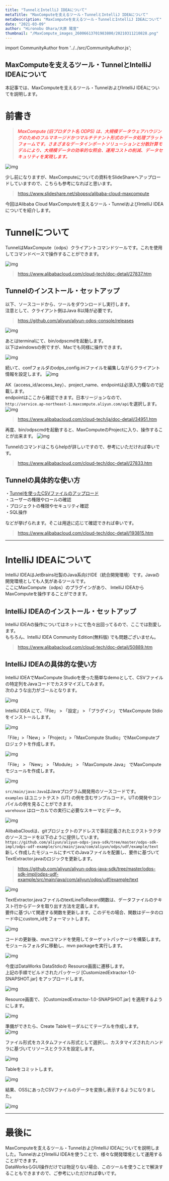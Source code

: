 ```yaml
---
title: "TunnelとIntelliJ IDEAについて"
metaTitle: "MaxComputeを支えるツール・TunnelとIntelliJ IDEAについて"
metaDescription: "MaxComputeを支えるツール・TunnelとIntelliJ IDEAについて"
date: "2021-03-09"
author: "Hironobu Ohara/大原 陽宣"
thumbnail: "/MaxCompute_images_26006613701983800/20210311210828.png"
---
```


import CommunityAuthor from '../../src/CommunityAuthor.js';

## MaxComputeを支えるツール・TunnelとIntelliJ IDEAについて

本記事では、MaxComputeを支えるツール・TunnelおよびIntelliJ IDEAについてを説明します。

# 前書き

> <span style="color: #ff0000"><i>MaxCompute (旧プロダクト名 ODPS) は、大規模データウェアハウジングのためのフルマネージドかつマルチテナント形式のデータ処理プラットフォームです。さまざまなデータインポートソリューションと分散計算モデルにより、大規模データの効率的な照会、運用コストの削減、データセキュリティを実現します。</i></span>

![img](https://raw.githubusercontent.com/sbopsv/cloud-tech/master/content/usecase-MaxCompute/MaxCompute_images_26006613699521900/20210104133726.png "img")

少し前になりますが、MaxComputeについての資料をSlideShareへアップロードしていますので、こちらも参考になればと思います。 

> https://www.slideshare.net/sbopsv/alibaba-cloud-maxcompute
    

今回はAlibaba Cloud MaxComputeを支えるツール・TunnelおよびIntelliJ IDEAについてを紹介します。     

# Tunnelについて
TunnelはMaxCompute（odps）クライアントコマンドツールです。これを使用してコマンドベースで操作することができます。    

![img](https://raw.githubusercontent.com/sbopsv/cloud-tech/master/content/usecase-MaxCompute/MaxCompute_images_26006613701983800/20210311144718.png "img")

> https://www.alibabacloud.com/cloud-tech/doc-detail/27837.htm


## Tunnelのインストール・セットアップ
以下、ソースコードから、ツールをダウンロードし実行します。     
注意として、クライアント側はJava 8以降が必要です。     

> https://github.com/aliyun/aliyun-odps-console/releases

![img](https://raw.githubusercontent.com/sbopsv/cloud-tech/master/content/usecase-MaxCompute/MaxCompute_images_26006613701983800/20210311144200.png "img")

あとはterminalにて、bin/odpscmdを起動します。    
以下はwindowsの例ですが、Macでも同様に操作できます。    

![img](https://raw.githubusercontent.com/sbopsv/cloud-tech/master/content/usecase-MaxCompute/MaxCompute_images_26006613701983800/20210311202419.png "img")

続いて、confフォルダのodps_config.iniファイルを編集しながらクライアント情報を設定します。
![img](https://raw.githubusercontent.com/sbopsv/cloud-tech/master/content/usecase-MaxCompute/MaxCompute_images_26006613701983800/20210311202905.png "img")

AK（access_id/access_key）、project_name、endpointは必須入力欄なので記載します。     
endpointはここから確認できます。日本リージョンなので、`http://service.ap-northeast-1.maxcompute.aliyun.com/api`を選択します。     
![img](https://raw.githubusercontent.com/sbopsv/cloud-tech/master/content/usecase-MaxCompute/MaxCompute_images_26006613701983800/20210311203845.png "img")

> https://www.alibabacloud.com/cloud-tech/ja/doc-detail/34951.htm

再度、bin/odpscmdを起動すると、MaxComputeのProjectに入り、操作することが出来ます。
![img](https://raw.githubusercontent.com/sbopsv/cloud-tech/master/content/usecase-MaxCompute/MaxCompute_images_26006613701983800/20210311204041.png "img")


Tunnelのコマンドはこちらhelpが詳しいですので、参考にいただければ幸いです。    

> https://www.alibabacloud.com/cloud-tech/doc-detail/27833.htm


## Tunnelの具体的な使い方 
・[Tunnelを使ったCSVファイルのアップロード](https://www.alibabacloud.com/cloud-tech/doc-detail/147735.htm)       
・ユーザーの権限やロールの確認     
・プロジェクトの権限やセキュリティ確認     
・SQL操作     

などが挙げられます。そこは用途に応じて確認できれば幸いです。    

> https://www.alibabacloud.com/cloud-tech/doc-detail/193815.htm



---

# IntelliJ IDEAについて
IntelliJ IDEAはJetBrains社製のJava系向けIDE（統合開発環境）です。Javaの開発環境としても人気があるツールです。     
ここにMaxCompute（odps）のプラグインがあり、 IntelliJ IDEAからMaxComputeを操作することができます。      

## IntelliJ IDEAのインストール・セットアップ
 IntelliJ IDEAの操作についてはネットにて色々出回ってるので、ここでは割愛します。      
もちろん、IntelliJ IDEA Community Edition(無料版) でも問題ございません。    


> https://www.alibabacloud.com/cloud-tech/doc-detail/50889.htm



## IntelliJ IDEAの具体的な使い方

IntelliJ IDEAでMaxCompute Studioを使った簡単なdemoとして、CSVファイルの特定列をJavaコードでカスタマイズしてみます。     
次のような出力がゴールとなります。      

![img](https://raw.githubusercontent.com/sbopsv/cloud-tech/master/content/usecase-MaxCompute/MaxCompute_images_26006613701983800/20210311210940.png "img")

IntelliJ IDEA にて、「File」 > 「設定」 > 「プラグイン」 でMaxCompute Stdioをインストールします。    

![img](https://raw.githubusercontent.com/sbopsv/cloud-tech/master/content/usecase-MaxCompute/MaxCompute_images_26006613701983800/20210311205510.png "img")

「File」>「New」>「Project」>「MaxCompute Studio」でMaxComputeプロジェクトを作成します。    

![img](https://raw.githubusercontent.com/sbopsv/cloud-tech/master/content/usecase-MaxCompute/MaxCompute_images_26006613701983800/20210311205702.png "img")

「File」 > 「New」 > 「Module」 > 「MaxCompute Java」 でMaxComputeモジュールを作成します。    

![img](https://raw.githubusercontent.com/sbopsv/cloud-tech/master/content/usecase-MaxCompute/MaxCompute_images_26006613701983800/20210311205810.png "img")

`src/main/java:Java`はJavaプログラム開発用のソースコードです。      
`examples`  はユニットテスト (UT) の例を含むサンプルコード。UTの開発やコンパイルの例を見ることができます。    
`warehouse` はローカルでの実行に必要なスキーマとデータ。    

![img](https://raw.githubusercontent.com/sbopsv/cloud-tech/master/content/usecase-MaxCompute/MaxCompute_images_26006613701983800/20210311205900.png "img")

AlibabaCloudは、gitプロジェクトのアドレスで事前定義されたエクストラクタのソースコードを以下のように提供しています。            
`https://github.com/aliyun/aliyun-odps-java-sdk/tree/master/odps-sdk-impl/odps-udf-example/src/main/java/com/aliyun/odps/udf/example/text`              
新しく作成したモジュールにすべてのJavaファイルを配置し、要件に基づいてTextExtractor.javaのロジックを更新します。          

> https://github.com/aliyun/aliyun-odps-java-sdk/tree/master/odps-sdk-impl/odps-udf-example/src/main/java/com/aliyun/odps/udf/example/text

![img](https://raw.githubusercontent.com/sbopsv/cloud-tech/master/content/usecase-MaxCompute/MaxCompute_images_26006613701983800/20210311210006.png "img")

TextExtractor.javaファイルのtextLineToRecord関数は、データファイルのテキスト行からデータを取り出す方法を定義します。     
要件に基づいて関連する関数を更新します。このデモの場合、関数はデータのロード中にcustom_idをフォーマットします。     

![img](https://raw.githubusercontent.com/sbopsv/cloud-tech/master/content/usecase-MaxCompute/MaxCompute_images_26006613701983800/20210311210113.png "img")

コードの更新後、mvnコマンドを使用してターゲットパッケージを構築します。     
モジュールフォルダに移動し、mvn packageを実行します。       

![img](https://raw.githubusercontent.com/sbopsv/cloud-tech/master/content/usecase-MaxCompute/MaxCompute_images_26006613701983800/20210311210212.png "img")

今度はDataWorks DataStdioの Resource画面に遷移します。    
上記の手順でビルドされたパッケージ [CustomizedExtractor-1.0-SNAPSHOT.jar] をアップロードします。    

![img](https://raw.githubusercontent.com/sbopsv/cloud-tech/master/content/usecase-MaxCompute/MaxCompute_images_26006613701983800/20210311212500.png "img")

Resource画面で、 [CustomizedExtractor-1.0-SNAPSHOT.jar] を適用するようにします。    

![img](https://raw.githubusercontent.com/sbopsv/cloud-tech/master/content/usecase-MaxCompute/MaxCompute_images_26006613701983800/20210311212356.png "img")

準備ができたら、Create Tableモーダルにてテーブルを作成します。    
![img](https://raw.githubusercontent.com/sbopsv/cloud-tech/master/content/usecase-MaxCompute/MaxCompute_images_26006613701983800/20210311210443.png "img")

ファイル形式をカスタムファイル形式として選択し、カスタマイズされたハンドラに基づいてリソースとクラスを設定します。      

![img](https://raw.githubusercontent.com/sbopsv/cloud-tech/master/content/usecase-MaxCompute/MaxCompute_images_26006613701983800/20210311210609.png "img")

Tableをコミットします。     

![img](https://raw.githubusercontent.com/sbopsv/cloud-tech/master/content/usecase-MaxCompute/MaxCompute_images_26006613701983800/20210311210654.png "img")

結果、OSSにあったCSVファイルのデータを変換し表示するようになりました。

![img](https://raw.githubusercontent.com/sbopsv/cloud-tech/master/content/usecase-MaxCompute/MaxCompute_images_26006613701983800/20210311210828.png "img")


---

# 最後に
MaxComputeを支えるツール・TunnelおよびIntelliJ IDEAについてを説明しました。TunnelおよびIntelliJ IDEAを使うことで、様々な開発環境として運用することができます。    
DataWorksらGUI操作だけでは物足りない場合、このツールを使うことで解決することもできますので、ご参考にいただければ幸いです。      


<CommunityAuthor 
    author="Hironobu Ohara"
    self_introduction = "2019年にAlibaba Cloudを担当。Databaseや収集、分散処理、ETL、検索、分析、機械学習基盤の構築、運用等を経て、現在分散系をメインとしたビッグデータとデータベースを得意・専門とするデータエンジニア。 AlibabaCloud MVP。"
    imageUrl="https://avatars.githubusercontent.com/u/47152180?s=400&u=ed7d182ce541f6f0d83c54b7265136a375b24ad2&v=4"
    githubUrl="https://github.com/ohiro18"
/>




